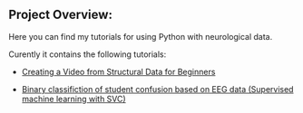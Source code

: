 ## Project Overview:

Here you can find my tutorials for using Python with neurological data.

Curently it contains the following tutorials:

- [Creating a Video from Structural Data for Beginners](https://github.com/Thomasrider/Python-and-Neuroimaging/blob/master/Creating%20a%20Video%20from%20Structural%20Data%20for%20Beginners.md)

- [Binary classifiction of student confusion based on EEG data (Supervised machine learning with SVC)](https://github.com/Thomasrider/Python-and-Neuroimaging/blob/master/svc-with-eeg-smote-rfecv-gridsearchcv-roc-auc.py)
